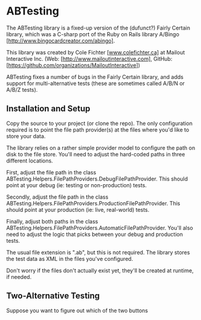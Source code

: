 ABTesting
=========

The ABTesting library is a fixed-up version of the (dufunct?) Fairly Certain library, which was a C-sharp port of the 
Ruby on Rails library A/Bingo [http://www.bingocardcreator.com/abingo].

This library was created by Cole Fichter [www.colefichter.ca] at Mailout Interactive Inc.
(Web: [http://www.mailoutinteractive.com], GitHub:[https://github.com/organizations/MailoutInteractive])

ABTesting fixes a number of bugs in the Fairly Certain library, and adds support for multi-alternative tests (these are
sometimes called A/B/N or A/B/Z tests).

Installation and Setup
----------------------

Copy the source to your project (or clone the repo). The only configuration required is to point the file path provider(s) at
the files where you'd like to store your data.

The library relies on a rather simple provider model to configure the path on disk to the file store. You'll need to adjust the
hard-coded paths in three different locations.

First, adjust the file path in the class ABTesting.Helpers.FilePathProviders.DebugFilePathProvider. This should point at your
debug (ie: testing or non-production) tests.

Secondly, adjust the file path in the class ABTesting.Helpers.FilePathProviders.ProductionFilePathProvider. This should point at your
production (ie: live, real-world) tests.

Finally, adjust both paths in the class ABTesting.Helpers.FilePathProviders.AutomaticFilePathProvider. You'll also need to adjust
the logic that picks between your debug and production tests.

The usual file extension is ".ab", but this is not required. The library stores the test data as XML in the files you've configured.

Don't worry if the files don't actually exist yet, they'll be created at runtime, if needed.

Two-Alternative Testing
-----------------------

Suppose you want to figure out which of the two buttons

